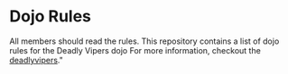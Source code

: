 Dojo Rules
==========
All members should read the rules.
This repository contains a list of dojo rules for the Deadly Vipers dojo
For more information, checkout the [deadlyvipers](https://github.com/deadlyvipers)."
